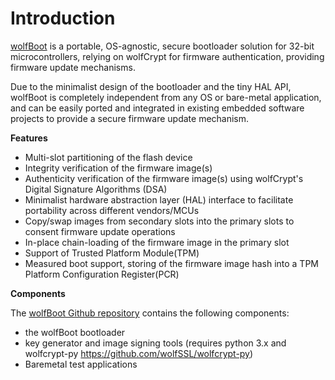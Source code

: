 # Introduction

[wolfBoot](https://www.wolfssl.com/products/wolfboot/) is a portable, OS-agnostic, secure bootloader solution for 32-bit microcontrollers, relying on wolfCrypt for firmware authentication, providing firmware update mechanisms.

Due to the minimalist design of the bootloader and the tiny HAL API, wolfBoot is completely independent from any OS or bare-metal application, and can be easily ported and integrated in existing embedded software projects to provide a secure firmware update mechanism.


**Features**

- Multi-slot partitioning of the flash device
- Integrity verification of the firmware image(s)
- Authenticity verification of the firmware image(s) using wolfCrypt's Digital Signature Algorithms (DSA)
- Minimalist hardware abstraction layer (HAL) interface to facilitate portability across different vendors/MCUs
- Copy/swap images from secondary slots into the primary slots to consent firmware update operations
- In-place chain-loading of the firmware image in the primary slot
- Support of Trusted Platform Module(TPM)
- Measured boot support, storing of the firmware image hash into a TPM Platform Configuration Register(PCR)

**Components**

The [wolfBoot Github repository](https://github.com/wolfSSL/wolfBoot) contains the following components:

- the wolfBoot bootloader
- key generator and image signing tools (requires python 3.x and wolfcrypt-py https://github.com/wolfSSL/wolfcrypt-py)
- Baremetal test applications
